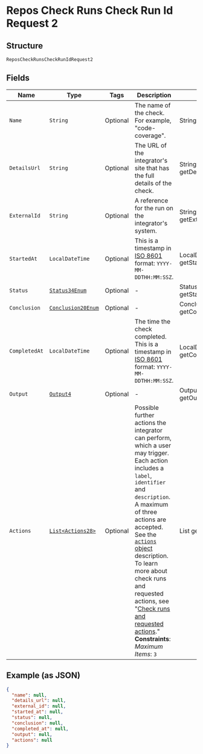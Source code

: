 
# Repos Check Runs Check Run Id Request 2

## Structure

`ReposCheckRunsCheckRunIdRequest2`

## Fields

| Name | Type | Tags | Description | Getter | Setter |
|  --- | --- | --- | --- | --- | --- |
| `Name` | `String` | Optional | The name of the check. For example, "code-coverage". | String getName() | setName(String name) |
| `DetailsUrl` | `String` | Optional | The URL of the integrator's site that has the full details of the check. | String getDetailsUrl() | setDetailsUrl(String detailsUrl) |
| `ExternalId` | `String` | Optional | A reference for the run on the integrator's system. | String getExternalId() | setExternalId(String externalId) |
| `StartedAt` | `LocalDateTime` | Optional | This is a timestamp in [ISO 8601](https://en.wikipedia.org/wiki/ISO_8601) format: `YYYY-MM-DDTHH:MM:SSZ`. | LocalDateTime getStartedAt() | setStartedAt(LocalDateTime startedAt) |
| `Status` | [`Status34Enum`](../../doc/models/status-34-enum.md) | Optional | - | Status34Enum getStatus() | setStatus(Status34Enum status) |
| `Conclusion` | [`Conclusion20Enum`](../../doc/models/conclusion-20-enum.md) | Optional | - | Conclusion20Enum getConclusion() | setConclusion(Conclusion20Enum conclusion) |
| `CompletedAt` | `LocalDateTime` | Optional | The time the check completed. This is a timestamp in [ISO 8601](https://en.wikipedia.org/wiki/ISO_8601) format: `YYYY-MM-DDTHH:MM:SSZ`. | LocalDateTime getCompletedAt() | setCompletedAt(LocalDateTime completedAt) |
| `Output` | [`Output4`](../../doc/models/output-4.md) | Optional | - | Output4 getOutput() | setOutput(Output4 output) |
| `Actions` | [`List<Actions28>`](../../doc/models/actions-28.md) | Optional | Possible further actions the integrator can perform, which a user may trigger. Each action includes a `label`, `identifier` and `description`. A maximum of three actions are accepted. See the [`actions` object](https://docs.github.com/rest/reference/checks#actions-object) description. To learn more about check runs and requested actions, see "[Check runs and requested actions](https://docs.github.com/rest/reference/checks#check-runs-and-requested-actions)."<br>**Constraints**: *Maximum Items*: `3` | List<Actions28> getActions() | setActions(List<Actions28> actions) |

## Example (as JSON)

```json
{
  "name": null,
  "details_url": null,
  "external_id": null,
  "started_at": null,
  "status": null,
  "conclusion": null,
  "completed_at": null,
  "output": null,
  "actions": null
}
```

